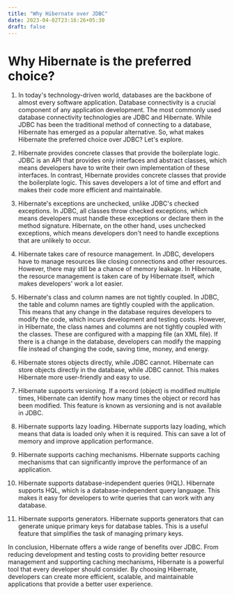 ```yaml
---
title: "Why Hibernate over JDBC"
date: 2023-04-02T23:16:26+05:30
draft: false
---
```


# Why Hibernate is the preferred choice?

1. In today's technology-driven world, databases are the backbone of almost every software application. Database connectivity is a crucial component of any application development. The most commonly used database connectivity technologies are JDBC and Hibernate. While JDBC has been the traditional method of connecting to a database, Hibernate has emerged as a popular alternative. So, what makes Hibernate the preferred choice over JDBC? Let's explore.

2. Hibernate provides concrete classes that provide the boilerplate logic.
JDBC is an API that provides only interfaces and abstract classes, which means developers have to write their own implementation of these interfaces. In contrast, Hibernate provides concrete classes that provide the boilerplate logic. This saves developers a lot of time and effort and makes their code more efficient and maintainable.

3. Hibernate's exceptions are unchecked, unlike JDBC's checked exceptions.
In JDBC, all classes throw checked exceptions, which means developers must handle these exceptions or declare them in the method signature. Hibernate, on the other hand, uses unchecked exceptions, which means developers don't need to handle exceptions that are unlikely to occur.

4. Hibernate takes care of resource management.
In JDBC, developers have to manage resources like closing connections and other resources. However, there may still be a chance of memory leakage. In Hibernate, the resource management is taken care of by Hibernate itself, which makes developers' work a lot easier.

5. Hibernate's class and column names are not tightly coupled.
In JDBC, the table and column names are tightly coupled with the application. This means that any change in the database requires developers to modify the code, which incurs development and testing costs. However, in Hibernate, the class names and columns are not tightly coupled with the classes. These are configured with a mapping file (an XML file). If there is a change in the database, developers can modify the mapping file instead of changing the code, saving time, money, and energy.

6. Hibernate stores objects directly, while JDBC cannot.
Hibernate can store objects directly in the database, while JDBC cannot. This makes Hibernate more user-friendly and easy to use.

7. Hibernate supports versioning.
If a record (object) is modified multiple times, Hibernate can identify how many times the object or record has been modified. This feature is known as versioning and is not available in JDBC.

8. Hibernate supports lazy loading.
Hibernate supports lazy loading, which means that data is loaded only when it is required. This can save a lot of memory and improve application performance.

9. Hibernate supports caching mechanisms.
Hibernate supports caching mechanisms that can significantly improve the performance of an application.

10. Hibernate supports database-independent queries (HQL).
Hibernate supports HQL, which is a database-independent query language. This makes it easy for developers to write queries that can work with any database.

11. Hibernate supports generators.
Hibernate supports generators that can generate unique primary keys for database tables. This is a useful feature that simplifies the task of managing primary keys.

In conclusion, Hibernate offers a wide range of benefits over JDBC. From reducing development and testing costs to providing better resource management and supporting caching mechanisms, Hibernate is a powerful tool that every developer should consider. By choosing Hibernate, developers can create more efficient, scalable, and maintainable applications that provide a better user experience.

